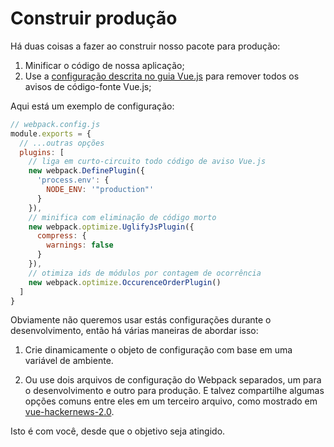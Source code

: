 # Construir produção

Há duas coisas a fazer ao construir nosso pacote para produção:

1. Minificar o código de nossa aplicação;
2. Use a [configuração descrita no guia Vue.js](https://vuejs.org/guide/deployment.html) para remover todos os avisos de código-fonte Vue.js;

Aqui está um exemplo de configuração:

```js
// webpack.config.js
module.exports = {
  // ...outras opções
  plugins: [
    // liga em curto-circuito todo código de aviso Vue.js
    new webpack.DefinePlugin({
      'process.env': {
        NODE_ENV: '"production"'
      }
    }),
    // minifica com eliminação de código morto
    new webpack.optimize.UglifyJsPlugin({
      compress: {
        warnings: false
      }
    }),
    // otimiza ids de módulos por contagem de ocorrência
    new webpack.optimize.OccurenceOrderPlugin()
  ]
}
```

Obviamente não queremos usar estás configurações durante o desenvolvimento, então há várias maneiras de abordar isso:

1. Crie dinamicamente o objeto de configuração com base em uma variável de ambiente.

2. Ou use dois arquivos de configuração do Webpack separados,  um para o desenvolvimento e outro para produção. E talvez compartilhe algumas opções comuns entre eles em um terceiro arquivo, como mostrado em [vue-hackernews-2.0](https://github.com/vuejs/vue-hackernews-2.0).

Isto é com você, desde que o objetivo seja atingido.